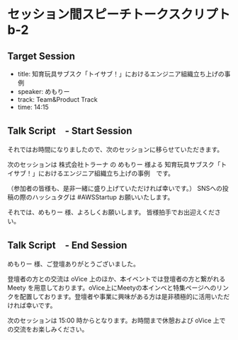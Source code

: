 # セッション間スピーチトークスクリプト b-2

## Target Session
- title: 知育玩具サブスク「トイサブ！」におけるエンジニア組織立ち上げの事例
- speaker: めもりー
- track: Team&Product Track
- time: 14:15

## Talk Script　- Start Session

それではお時間になりましたので、次のセッションに移らせていただきます。

次のセッションは 株式会社トラーナ の めもりー 様よる 知育玩具サブスク「トイサブ！」におけるエンジニア組織立ち上げの事例　です。

（参加者の皆様も、是非一緒に盛り上げていただければ幸いです。）
SNSへの投稿の際のハッシュタグは #AWSStartup お願いいたします。

それでは、めもりー 様、よろしくお願いします。
皆様拍手でお出迎えください。

## Talk Script　- End Session

めもりー 様、ご登壇ありがとうございました。

登壇者の方との交流は oVice 上のほか、本イベントでは登壇者の方と繋がれる Meety を用意しております。oVice上にMeetyの本インベと特集ページへのリンクを配置しております。登壇者や事業に興味がある方は是非積極的に活用いただければ幸いです。

次のセッションは 15:00 時からとなります。お時間まで休憩および oVice 上での交流をお楽しみください。

